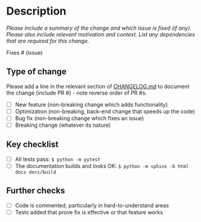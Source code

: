 # Description

*Please include a summary of the change and which issue is fixed (if any). Please also
include relevant motivation and context. List any dependencies that are required for
this change.*

Fixes # (issue)

## Type of change

Please add a line in the relevant section of
[CHANGELOG.md](https://github.com/EnergySystemsModellingLab/MUSE_OS/blob/development/CHANGELOG.md) to
document the change (include PR #) - note reverse order of PR #s.

- [ ] New feature (non-breaking change which adds functionality)
- [ ] Optimization (non-breaking, back-end change that speeds up the code)
- [ ] Bug fix (non-breaking change which fixes an issue)
- [ ] Breaking change (whatever its nature)

## Key checklist

- [ ] All tests pass: `$ python -m pytest`
- [ ] The documentation builds and looks OK: `$ python -m sphinx -b html docs docs/build`

## Further checks

- [ ] Code is commented, particularly in hard-to-understand areas
- [ ] Tests added that prove fix is effective or that feature works
